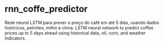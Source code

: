 # rnn_coffe_predictor
Rede neural LSTM para prever o preço do café em até 5 dias, usando dados históricos, petróleo, milho e clima. LSTM neural network to predict coffee prices up to 5 days ahead using historical data, oil, corn, and weather indicators.
